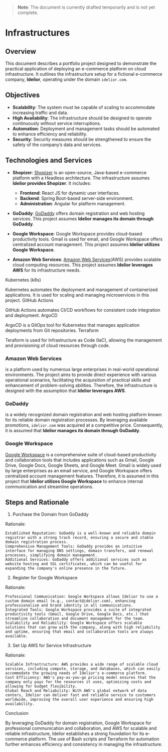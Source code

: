> **Note**: The document is currently drafted temporarily and is not yet complete.

# Infrastructures

## Overview

This document describes a portfolio project designed to demonstrate the practical application of deploying an e-commerce platform on cloud infrastructure. It outlines the infrastructure setup for a fictional e-commerce company, **Idelior**, operating under the domain `idelior.com`.

## Objectives

- **Scalability**: The system must be capable of scaling to accommodate increasing traffic and data.
- **High Availability**: The infrastructure should be designed to operate continuously without service interruptions.
- **Automation**: Deployment and management tasks should be automated to enhance efficiency and reliability.
- **Security**: Security measures should be strengthened to ensure the safety of the company’s data and services.

## Technologies and Services

- **Shopizer**: [Shopizer](https://www.shopizer.com) is an open-source, Java-based e-commerce platform with a Headless architecture. The infrastructure assumes **Idelior provides Shopizer**. It includes:
    - **Frontend**: React JS for dynamic user interfaces.
    - **Backend**: Spring Boot-based server-side environment.
    - **Administration**: Angular for platform management.

- **GoDaddy**: [GoDaddy](https://www.godaddy.com) offers domain registration and web hosting services. This project assumes **Idelior manages its domain through GoDaddy**.

- **Google Workspace**: Google Workspace provides cloud-based productivity tools. Gmail is used for email, and Google Workspace offers centralized account management. This project assumes **Idelior utilizes Google Workspace**.

- **Amazon Web Services**: [Amazon Web Services](https://aws.amazon.com)(AWS) provides scalable cloud computing resources. This project assumes **Idelior leverages AWS** for its infrastructure needs.

Kubernetes (k8s)

Kubernetes automates the deployment and management of containerized applications. It is used for scaling and managing microservices in this project.
GitHub Actions

GitHub Actions automates CI/CD workflows for consistent code integration and deployment.
ArgoCD

ArgoCD is a GitOps tool for Kubernetes that manages application deployments from Git repositories.
Terraform

Teraform is used for Infrastructure as Code (IaC), allowing the management and provisioning of cloud resources through code.



### Amazon Web Services

 is a platform used by numerous large enterprises in real-world operational environments. The project aims to provide direct experience with various operational scenarios, facilitating the acquisition of practical skills and enhancement of problem-solving abilities. Therefore, the infrastructure is designed with the assumption that **Idelior leverages AWS**.

### GoDaddy

 is a widely recognized domain registration and web hosting platform known for its reliable domain registration processes. By leveraging available promotions, `idelior.com` was acquired at a competitive price. Consequently, it is assumed that **Idelior manages its domain through GoDaddy**.

### Google Workspace

[Google Workspace](https://workspace.google.com) is a comprehensive suite of cloud-based productivity and collaboration tools that includes applications such as Gmail, Google Drive, Google Docs, Google Sheets, and Google Meet. Gmail is widely used by large enterprises as an email service, and Google Workspace offers centralized account management features. Therefore, it is assumed in this project that **Idelior utilizes Google Workspace** to enhance internal communication and streamline operations.








## Steps and Rationale

1. Purchase the Domain from GoDaddy

Rationale:

    Established Reputation: GoDaddy is a well-known and reliable domain registrar with a strong track record, ensuring a secure and stable domain registration process.
    Comprehensive Management Tools: GoDaddy provides an intuitive interface for managing DNS settings, domain transfers, and renewal processes, simplifying domain management.
    Additional Services: GoDaddy offers additional services such as website hosting and SSL certificates, which can be useful for expanding the company's online presence in the future.

2. Register for Google Workspace

Rationale:

    Professional Communication: Google Workspace allows Idelior to use a custom domain email (e.g., contact@idelior.com), enhancing professionalism and brand identity in all communications.
    Integrated Tools: Google Workspace provides a suite of integrated productivity tools (Gmail, Google Drive, Google Docs, etc.) that streamline collaboration and document management for the team.
    Scalability and Reliability: Google Workspace offers scalable solutions that can grow with the company, along with high reliability and uptime, ensuring that email and collaboration tools are always available.

3. Set Up AWS for Service Infrastructure

Rationale:

    Scalable Infrastructure: AWS provides a wide range of scalable cloud services, including compute, storage, and databases, which can easily accommodate the growing needs of Idelior's e-commerce platform.
    Cost Efficiency: AWS's pay-as-you-go pricing model ensures that the company only pays for the resources it uses, optimizing costs and allowing for budget flexibility.
    Global Reach and Reliability: With AWS's global network of data centers, Idelior can deliver fast and reliable service to customers worldwide, improving the overall user experience and ensuring high availability.

Conclusion

By leveraging GoDaddy for domain registration, Google Workspace for professional communication and collaboration, and AWS for scalable and reliable infrastructure, Idelior establishes a strong foundation for its e-commerce platform. The use of Bash scripts and Terraform for automation further enhances efficiency and consistency in managing the infrastructure.
